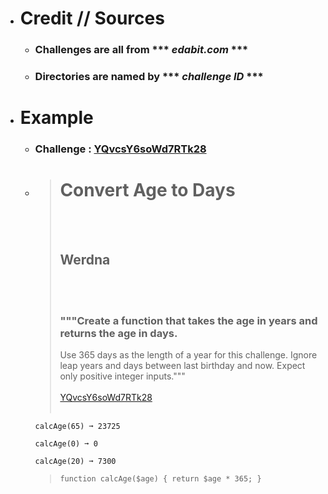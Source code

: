 - # Credit // Sources

  - ### Challenges are all from \*\*\* *edabit.com* \*\*\* 

  - ### Directories are named by \*\*\* *challenge ID* \*\*\*  

- # Example

  - ### Challenge : [YQvcsY6soWd7RTk28](https://github.com/searsam1/theEdabitProject/tree/main/YQvcsY6soWd7RTk28)
  
  - > # Convert Age to Days
      > <br><br>
      > ## Werdna
      > <br><br>
      > ### """Create a function that takes the age in years and returns the age in days.
      > Use 365 days as the length of a year for this challenge.
      > Ignore leap years and days between last birthday and now.
      > Expect only positive integer inputs."""
      > <br><br>
      > [YQvcsY6soWd7RTk28](https://edabit.com/challenge/YQvcsY6soWd7RTk28)
      > <br><br>
      > 
        calcAge(65) ➞ 23725

        calcAge(0) ➞ 0

        calcAge(20) ➞ 7300


      > `function calcAge($age) {
	      return $age * 365;
        }`

      <br><br>
